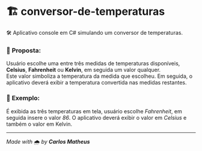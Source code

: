 # :building_construction: conversor-de-temperaturas
:hammer_and_wrench: Aplicativo console em C# simulando um conversor de temperaturas.  

### :small_orange_diamond: **Proposta**:  
Usuário escolhe uma entre três medidas de temperaturas disponíveis, **Celsius**, **Fahrenheit** ou **Kelvin**, em seguida um valor qualquer.  
Este valor simboliza a temperatura da medida que escolheu. Em seguida, o aplicativo deverá exibir a temperatura convertida nas medidas restantes. 

### :small_orange_diamond: **Exemplo:**  
É exibida as três temperaturas em tela, usuário escolhe _Fahrenheit_, em seguida insere o valor _86_. O aplicativo deverá exibir o valor em _Celsius_ e também o valor em Kelvin.

---

_Made with_ :cloud_with_rain: _by **Carlos Matheus**_
